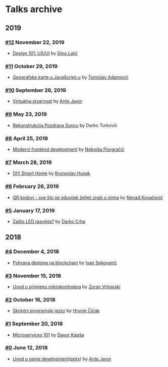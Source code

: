 # Talks archive

## 2019

### [#12](https://web.facebook.com/events/784549568660873/) November 22, 2019
- [Design 101: UX/UI](design-101.pdf)
 by [Dino Lalić](https://web.facebook.com/dino.lalic.44)

### [#11](https://web.facebook.com/events/2483976428596902/) October 29, 2019
- [Geografske karte u JavaScript-u](geografske-karte.pdf)
 by [Tomislav Adamović](https://web.facebook.com/tomislav.adamovic)

### [#10](https://web.facebook.com/events/2567950529936024/) September 26, 2019
- [Virtualna stvarnost](virtualna-stvarnost.pdf)
 by [Ante Javor](https://www.facebook.com/ante.javor)

### [#9](https://www.facebook.com/events/378512313007081/) May 23, 2019
- [Rekonstrukcija Pozdrava Suncu](pozdrav-suncu.pdf)
by Darko Turković

### [#8](https://www.facebook.com/events/1126701154203710/) April 25, 2019
- [Moderni frontend development](nebojsa_pongracic_moderni_frontend_development.pdf)
by [Nebojša Pongračić](https://www.facebook.com/nebojsa.pongracic)

### [#7](https://www.facebook.com/events/404454590365632/) March 28, 2019
- [DIY Smart Home](meetup_smart_home.pdf)
by [Krunoslav Husak](https://www.facebook.com/krunoslav.husak.9)

### [#6](https://www.facebook.com/events/866803760317598/) February 26, 2019
- [QR kodovi - sve što se oduvijek željeli znati o njima](qr-kodovi.pdf)
by [Nenad Kovačević](https://www.linkedin.com/in/nenadkovacevic/)

### [#5](https://www.facebook.com/events/398828034228133/) January 17, 2019
- [Zašto LED rasvjeta?](zasto-led-rasvjeta.pdf)
by [Darko Crha](https://www.linkedin.com/in/darko-crha-77464015/)

## 2018

### [#4](https://www.facebook.com/events/1526735060763547/) December 4, 2018
- [Pohrana diploma na blockchain](pohrana-diploma-na-blockchain.pdf)
by [Ivan Sekovanić](https://www.facebook.com/ivan.sekovanic.1)

### [#3](https://www.facebook.com/events/2139394366377818/) November 15, 2018
- [Uvod u primjenu mikrokontrolera](https://github.com/zvrhovski/mikrokontroleri)
by [Zoran Vrhovski](https://www.facebook.com/vrhovski.zoran)

### [#2](https://www.facebook.com/events/1777565945673928/) October 16, 2018
- [Skriptni programski jezici](https://github.com/HCicak/Skriptni-programski-jezici)
by [Hrvoje Čičak](https://www.facebook.com/hrvoje.cicak)

### [#1](https://www.facebook.com/events/396849104184105/) September 20, 2018
- [Microservices 101](https://talks.godoc.org/github.com/dvrkps/talks/microservices101/talk.slide#1)
by [Davor Kapša](https://twitter.com/dvrkps)

### [#0](https://www.facebook.com/events/516719658730500/) June 12, 2018
- [Uvod u game development](https://github.com/antejavor/tech43-talks/blob/master/Introduction%20to%20game%20development.pdf)([pptx](https://github.com/antejavor/tech43-talks/blob/master/Introduction%20to%20game%20development.pptx))
by [Ante Javor](https://www.facebook.com/ante.javor)

